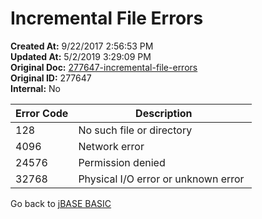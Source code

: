 # Incremental File Errors

**Created At:** 9/22/2017 2:56:53 PM  
**Updated At:** 5/2/2019 3:29:09 PM  
**Original Doc:** [277647-incremental-file-errors](https://docs.jbase.com/36868-jbase-basic/277647-increamental-file-errors)  
**Original ID:** 277647  
**Internal:** No  

| Error Code |  Description |
| --- | --- |
| 128 | No such file or directory |
| 4096 | Network error |
| 24576 | Permission denied |
| 32768 | Physical I/O error or unknown error  |

Go back to [jBASE BASIC](./../README.md)

  
<PageFooter />
